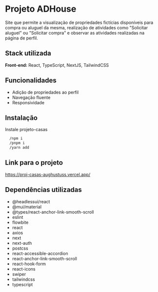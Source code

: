 
# Projeto ADHouse

Site que permite a visualização de propriedades fictícias disponíveis para compra ou aluguel da mesma, realização de atividades como "Solicitar aluguel" ou "Solicitar compra" e observar as atividades realizadas na página de perfil. 




## Stack utilizada

**Front-end:** React, TypeScript, NextJS, TailwindCSS



## Funcionalidades

- Adição de propriedades ao perfil
- Navegação fluente
- Responsividade


## Instalação

Instale projeto-casas

```bash
  /npm i
  /pnpm i
  /yarn add
```
    
## Link para o projeto 

https://proj-casas-aughustuss.vercel.app/


## Dependências utilizadas

- @headlessui/react
- @mui/material
- @types/react-anchor-link-smooth-scroll
- eslint
- flowbite
- react
- axios
- next
- next-auth
- postcss
- react-accessible-accordion
- react-anchor-link-smooth-scroll
- react-hook-form
- react-icons
- swiper
- tailwindcss
- typescript



